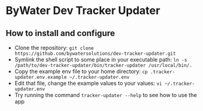 # ByWater Dev Tracker Updater

## How to install and configure

* Clone the repository: `git clone https://github.com/bywatersolutions/dev-tracker-updater.git`
* Symlink the shell script to some place in your executable path: `ln -s /path/to/dev-tracker-updater/bin/tracker-updater /usr/local/bin/.`
* Copy the example env file to your home directory: `cp .tracker-updater.env.example ~/.tracker-updater.env`
* Edit that file, change the example values to your values: `vi ~/.tracker-updater.env`
* Try running the command `tracker-updater --help` to see how to use the app
